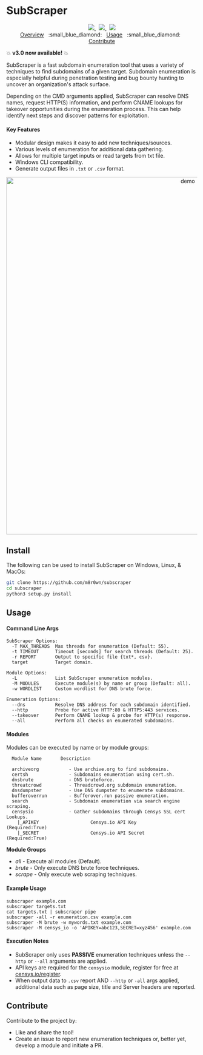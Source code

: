 # SubScraper

<p align="center">
  <a href="https://github.com/m8r0wn/subscraper/tree/master/subscraper/modules">
    <img src="https://img.shields.io/badge/Call%20for%20Modules-OPEN-green?style=plastic"/>
  </a>&nbsp;
  <a href="https://www.twitter.com/m8r0wn">
      <img src="https://img.shields.io/badge/Twitter-@m8r0wn-blue?style=plastic&logo=twitter"/>
  </a>&nbsp;
  <a href="https://github.com/sponsors/m8r0wn">
      <img src="https://img.shields.io/badge/Sponsor-GitHub-red?style=plastic&logo=github"/>
  </a>
  <br>
    <a href="https://github.com/m8r0wn/subscraper#subscraper">Overview</a>
    &nbsp;&nbsp;:small_blue_diamond:&nbsp;&nbsp;
    <a href="https://github.com/m8r0wn/subscraper#usage">Usage</a>
    &nbsp;&nbsp;:small_blue_diamond:&nbsp;&nbsp;
    <a href="https://github.com/m8r0wn/subscraper#contribute">Contribute</a>
  <br>
</p>

:boom: **v3.0 now available!** :boom:

SubScraper is a fast subdomain enumeration tool that uses a variety of techniques to find subdomains of a given target. Subdomain enumeration is especially helpful during penetration testing and bug bounty hunting to uncover an organization's attack surface.

Depending on the CMD arguments applied, SubScraper can resolve DNS names, request HTTP(S) information, and perform CNAME lookups for takeover opportunities during the enumeration process. This can help identify next steps and discover patterns for exploitation.  

#### Key Features

- Modular design makes it easy to add new techniques/sources.
- Various levels of enumeration for additional data gathering.
- Allows for multiple target inputs or read targets from txt file.
- Windows CLI compatibility. 
- Generate output files in `.txt` or `.csv` format.

<p align="center">
<img width="942" alt="demo" src="https://user-images.githubusercontent.com/13889819/174695175-78ded7ff-6d27-4bda-8ebd-0c51ef1def0f.png">
</p>

## Install
The following can be used to install SubScraper on Windows, Linux, & MacOs:

```bash
git clone https://github.com/m8r0wn/subscraper
cd subscraper
python3 setup.py install
```

## Usage
#### Command Line Args
```
SubScraper Options:
  -T MAX_THREADS  Max threads for enumeration (Default: 55).
  -t TIMEOUT      Timeout [seconds] for search threads (Default: 25).
  -r REPORT       Output to specific file {txt*, csv}.
  target          Target domain.

Module Options:
  -L              List SubScraper enumeration modules.
  -M MODULES      Execute module(s) by name or group (Default: all).
  -w WORDLIST     Custom wordlist for DNS brute force.

Enumeration Options:
  --dns           Resolve DNS address for each subdomain identified.
  --http          Probe for active HTTP:80 & HTTPS:443 services.
  --takeover      Perform CNAME lookup & probe for HTTP(s) response.
  --all           Perform all checks on enumerated subdomains.
```

#### Modules
Modules can be executed by name or by module groups:
```
  Module Name       Description

  archiveorg           - Use archive.org to find subdomains.
  certsh               - Subdomains enumeration using cert.sh.
  dnsbrute             - DNS bruteforce.
  threatcrowd          - Threadcrowd.org subdomain enumeration.
  dnsdumpster          - Use DNS dumpster to enumerate subdomains.
  bufferoverrun        - Bufferover.run passive enumeration.
  search               - Subdomain enumeration via search engine scraping.
  censysio             - Gather subdomains through Censys SSL cert Lookups.
    |_APIKEY                   Censys.io API Key              (Required:True)
    |_SECRET                   Censys.io API Secret           (Required:True)
```
**Module Groups**
  * *all* - Execute all modules (Default).
  * *brute* - Only execute DNS brute force techniques.
  * *scrape* - Only execute web scraping techniques. 

#### Example Usage
```
subscraper example.com
subscraper targets.txt
cat targets.txt | subscraper pipe
subscraper -all -r enumeration.csv example.com
subscraper -M brute -w mywords.txt example.com
subscraper -M censys_io -o 'APIKEY=abc123,SECRET=xyz456' example.com
```

#### Execution Notes
* SubScraper only uses **PASSIVE** enumeration techniques unless the `--http` or `--all` arguments are applied. 
* API keys are required for the `censysio` module, register for free at [censys.io/register](https://search.censys.io/register).
* When output data to `.csv` report AND `--http` or `-all` args applied, additional data such as page size, title and Server headers are reported. 

## Contribute
Contribute to the project by:
* Like and share the tool!
* Create an issue to report new enumeration techniques or, better yet, develop a module and initiate a PR.
